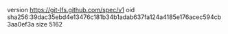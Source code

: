 version https://git-lfs.github.com/spec/v1
oid sha256:39dac35ebd4e13476c181b34b1adab637fa124a4185e176acec594cb3aa0ef3a
size 5162
